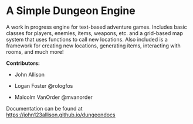 # A Simple Dungeon Engine

A work in progress engine for text-based adventure games. Includes basic classes for players, enemies, items, weapons, etc. and a grid-based map system that uses functions to call new locations. Also included is a framework for creating new locations, generating items, interacting with rooms, and much more!

**Contributors:**

* John Allison

* Logan Foster @rologfos

* Malcolm VanOrder @mvanorder

Documentation can be found at https://john123allison.github.io/dungeondocs
